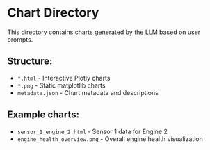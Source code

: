 # Chart Directory

This directory contains charts generated by the LLM based on user prompts.

## Structure:
- `*.html` - Interactive Plotly charts
- `*.png` - Static matplotlib charts
- `metadata.json` - Chart metadata and descriptions

## Example charts:
- `sensor_1_engine_2.html` - Sensor 1 data for Engine 2
- `engine_health_overview.png` - Overall engine health visualization